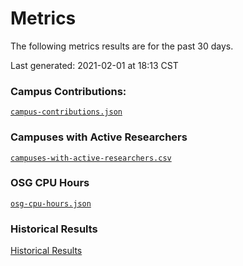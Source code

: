 Metrics
=======

The following metrics results are for the past 30 days.

Last generated: 2021-02-01 at 18:13 CST

### Campus Contributions:

[`campus-contributions.json`](campus-contributions.json)

### Campuses with Active Researchers

[`campuses-with-active-researchers.csv`](campuses-with-active-researchers.csv)

### OSG CPU Hours

[`osg-cpu-hours.json`](osg-cpu-hours.json)

### Historical Results

[Historical Results](historical-results)